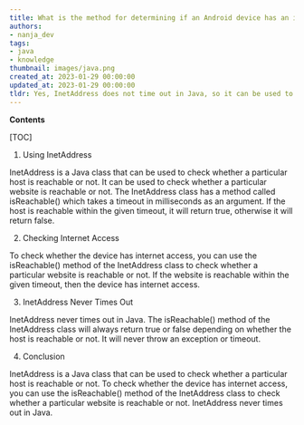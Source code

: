 ```yaml
---
title: What is the method for determining if an Android device has an internet connection? using inetaddress will not cause a timeout
authors:
- nanja_dev
tags:
- java
- knowledge
thumbnail: images/java.png
created_at: 2023-01-29 00:00:00
updated_at: 2023-01-29 00:00:00
tldr: Yes, InetAddress does not time out in Java, so it can be used to check for internet access on Android.
---
```


**Contents**

[TOC]

1. Using InetAddress

InetAddress is a Java class that can be used to check whether a particular host is reachable or not. It can be used to check whether a particular website is reachable or not. The InetAddress class has a method called isReachable() which takes a timeout in milliseconds as an argument. If the host is reachable within the given timeout, it will return true, otherwise it will return false.

2. Checking Internet Access

To check whether the device has internet access, you can use the isReachable() method of the InetAddress class to check whether a particular website is reachable or not. If the website is reachable within the given timeout, then the device has internet access.

3. InetAddress Never Times Out

InetAddress never times out in Java. The isReachable() method of the InetAddress class will always return true or false depending on whether the host is reachable or not. It will never throw an exception or timeout.

4. Conclusion

InetAddress is a Java class that can be used to check whether a particular host is reachable or not. To check whether the device has internet access, you can use the isReachable() method of the InetAddress class to check whether a particular website is reachable or not. InetAddress never times out in Java.
